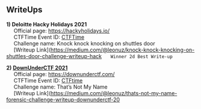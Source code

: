 ## WriteUps

**1) Deloitte Hacky Holidays 2021**  
&nbsp;&nbsp;&nbsp;&nbsp;&nbsp;Official page: https://hackyholidays.io/  
&nbsp;&nbsp;&nbsp;&nbsp;&nbsp;CTFTime Event ID: [CTFTime](https://ctftime.org/event/1383)  
&nbsp;&nbsp;&nbsp;&nbsp;&nbsp;Challenge name: Knock knock knocking on shuttles door   
&nbsp;&nbsp;&nbsp;&nbsp;&nbsp;[Writeup Link](https://medium.com/@leonuz/knock-knock-knocking-on-shuttles-door-challenge-writeup-hack 
&nbsp;&nbsp;&nbsp;&nbsp;&nbsp;`Winner 2d Best Write-up` 

**2) [DownUnderCTF 2021](img/DownUnder2021.png)**    
&nbsp;&nbsp;&nbsp;&nbsp;&nbsp;Official page: https://downunderctf.com/  
&nbsp;&nbsp;&nbsp;&nbsp;&nbsp;CTFTime Event ID: [CTFtime](https://ctftime.org/event/1312)  
&nbsp;&nbsp;&nbsp;&nbsp;&nbsp;Challenge name: That’s Not My Name  
&nbsp;&nbsp;&nbsp;&nbsp;&nbsp;[Writeup Link](https://medium.com/@leonuz/thats-not-my-name-forensic-challenge-writeup-downunderctf-20 

